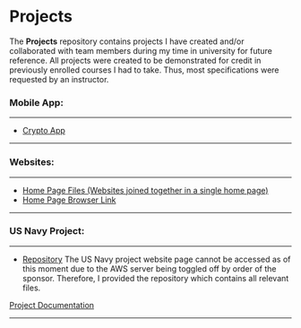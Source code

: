 # Projects

The **Projects** repository contains projects I have created and/or collaborated with team members during my time in university for future reference. All projects were created to be demonstrated for credit in previously enrolled courses I had to take. Thus, most specifications were requested by an instructor.

### Mobile App:
***
* [Crypto App](https://github.com/GioGonzalez212/Mobile-App)
***
### Websites:
***
* [Home Page Files (Websites joined together in a single home page)](https://github.com/GioGonzalez212/Projects/tree/Websites)
* [Home Page Browser Link](https://giogonzalez212.github.io/Projects/)
***
### US Navy Project:
***
* [Repository](https://github.com/ED2-MetaTagging/NETC-Project/tree/NETC-Flask)
The US Navy project website page cannot be accessed as of this moment due to the AWS server being toggled off by order of the sponsor. Therefore, I provided the repository which contains all relevant files.

[Project Documentation]()
***
